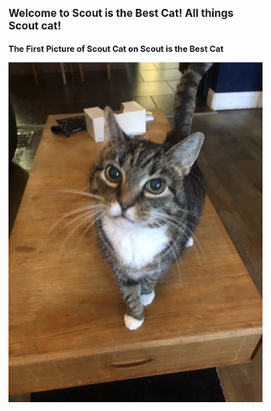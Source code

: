 ## Welcome to Scout is the Best Cat!  All things Scout cat!



### The First Picture of Scout Cat on Scout is the Best Cat

![image](/EC170EFF-4D25-445B-9375-7E033DB683E8.jpeg)

